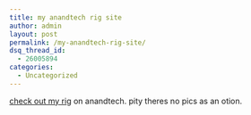 ```yaml
---
title: my anandtech rig site
author: admin
layout: post
permalink: /my-anandtech-rig-site/
dsq_thread_id:
  - 26005894
categories:
  - Uncategorized
---
```

[check out my rig][1] on anandtech. pity theres no pics as an otion.

 [1]: http://www.anandtech.com/mysystemrig.html?id=25245
